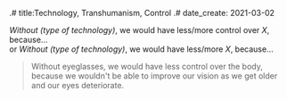 .# title:Technology, Transhumanism, Control
.# date_create: 2021-03-02


*Without (type of technology)*, we would have less/more control over *X*, because...  
or
*Without (type of technology)*, we would have less/more *X*, because...  

> Without eyeglasses, we would have less control over the body, because we wouldn't be able to improve our vision as we get older and our eyes deteriorate.
